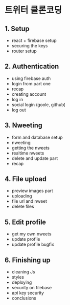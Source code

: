 # 트위터 클론코딩

## 1. Setup
- react + firebase setup
- securing the keys
- router setup

## 2. Authentication
- using firebase auth
- login from part one
- recap
- creating account
- log in
- social login (goole, github)
- log out

## 3. Nweeting
- form and database setup
- nweeting
- getting the nweets
- realtime nweets
- delete and update part
- recap

## 4. File upload
- preview images part
- uploading
- file url and nweet
- delete files

## 5. Edit profile
- get my own nweets
- update profile
- update profile bugfix

## 6. Finishing up
- cleaning Js
- styles
- deploying
- security on filebase
- api key security
- conclusions